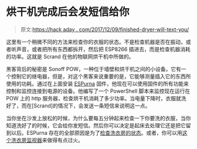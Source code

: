 # 烘干机完成后会发短信给你

> 原文:[https://hack aday . com/2017/12/09/finished-dryer-will-text-you/](https://hackaday.com/2017/12/09/finished-dryer-will-text-you/)

这里有一个稍微不同的方法来检查你的衣服的状态。不是检查机器是否在振动，或者听声音，或者把所有东西都拆开，然后把 ESP8266 插进去，而是检查机器消耗的功率。这就是 Scrand 在他的物联网烘干机中所做的。

黑客背后的秘密是 Sonoff POW，一种位于墙壁和烘干机之间的小设备。它有一个控制它的继电器，但是，对这个黑客来说重要的是，它能够测量插入它的东西所使用的功耗。通过在上面安装 [ESPurna](https://bitbucket.org/xoseperez/espurna) 固件，他现在可以使用固件的所有功能来控制和监控连接到电源的设备。他编写了一个 PowerShell 脚本来监控现在运行在 POW 上的 http 服务器，检查烘干机消耗了多少功率。当电量下降时，衣服就洗好了，而在[Scrand]的情况下，会发送一条短信来说明这一点。

当你坐在沙发上放松的时候，为什么要每五分钟起来检查一下你要洗的衣服，当你知道洗好了的时候，它会给你发短信。然后你可以决定是起床去处理它还是把它留到以后。ESPurna 存在的全部原因是为了[检查洗衣房的状态](https://hackaday.com/2016/08/01/your-laundry-is-done/)。或者，你可以用[这个洗衣房监视器](https://hackaday.com/2017/02/18/monitor-all-the-laundry-things-with-this-sleek-iot-system/)来做得有点过火。